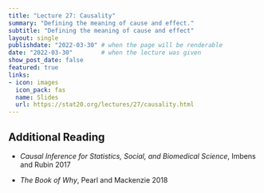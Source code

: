 ```yaml
---
title: "Lecture 27: Causality"
summary: "Defining the meaning of cause and effect."
subtitle: "Defining the meaning of cause and effect"
layout: single
publishdate: "2022-03-30" # when the page will be renderable
date: "2022-03-30"        # when the lecture was given
show_post_date: false
featured: true
links:
- icon: images
  icon_pack: fas
  name: Slides
  url: https://stat20.org/lectures/27/causality.html
---
```


## Additional Reading

- _Causal Inference for Statistics, Social, and Biomedical Science_, Imbens and Rubin 2017

- _The Book of Why_, Pearl and Mackenzie 2018